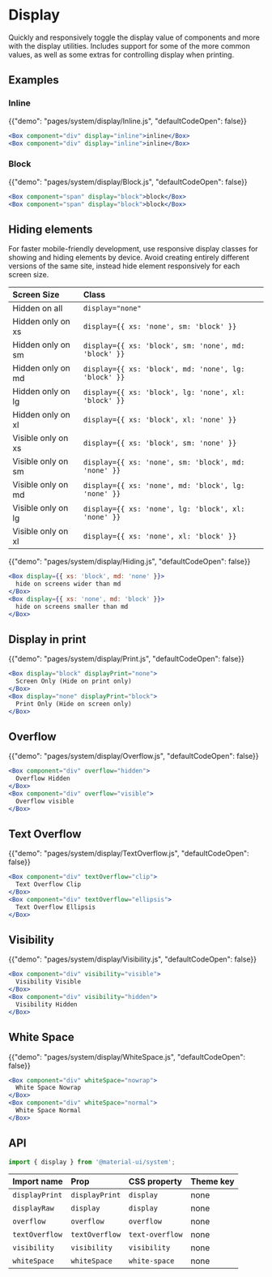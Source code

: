 # Display

<p class="description">Quickly and responsively toggle the display value of components and more with the display utilities. Includes support for some of the more common values, as well as some extras for controlling display when printing.</p>

## Examples

### Inline

{{"demo": "pages/system/display/Inline.js", "defaultCodeOpen": false}}

```jsx
<Box component="div" display="inline">inline</Box>
<Box component="div" display="inline">inline</Box>
```

### Block

{{"demo": "pages/system/display/Block.js", "defaultCodeOpen": false}}

```jsx
<Box component="span" display="block">block</Box>
<Box component="span" display="block">block</Box>
```

## Hiding elements

For faster mobile-friendly development, use responsive display classes for showing and hiding elements by device. Avoid creating entirely different versions of the same site, instead hide element responsively for each screen size.

| Screen Size | Class |
|:------------|:------|
| Hidden on all      | `display="none"` |
| Hidden only on xs  | `display={{ xs: 'none', sm: 'block' }}` |
| Hidden only on sm  | `display={{ xs: 'block', sm: 'none', md: 'block' }}` |
| Hidden only on md  | `display={{ xs: 'block', md: 'none', lg: 'block' }}` |
| Hidden only on lg  | `display={{ xs: 'block', lg: 'none', xl: 'block' }}` |
| Hidden only on xl  | `display={{ xs: 'block', xl: 'none' }}` |
| Visible only on xs  | `display={{ xs: 'block', sm: 'none' }}` |
| Visible only on sm  | `display={{ xs: 'none', sm: 'block', md: 'none' }}` |
| Visible only on md  | `display={{ xs: 'none', md: 'block', lg: 'none' }}` |
| Visible only on lg  | `display={{ xs: 'none', lg: 'block', xl: 'none' }}` |
| Visible only on xl  | `display={{ xs: 'none', xl: 'block' }}` |

{{"demo": "pages/system/display/Hiding.js", "defaultCodeOpen": false}}

```jsx
<Box display={{ xs: 'block', md: 'none' }}>
  hide on screens wider than md
</Box>
<Box display={{ xs: 'none', md: 'block' }}>
  hide on screens smaller than md
</Box>
```

## Display in print

{{"demo": "pages/system/display/Print.js", "defaultCodeOpen": false}}

```jsx
<Box display="block" displayPrint="none">
  Screen Only (Hide on print only)
</Box>
<Box display="none" displayPrint="block">
  Print Only (Hide on screen only)
</Box>
```

## Overflow

{{"demo": "pages/system/display/Overflow.js", "defaultCodeOpen": false}}

```jsx
<Box component="div" overflow="hidden">
  Overflow Hidden
</Box>
<Box component="div" overflow="visible">
  Overflow visible
</Box>
```

## Text Overflow

{{"demo": "pages/system/display/TextOverflow.js", "defaultCodeOpen": false}}

```jsx
<Box component="div" textOverflow="clip">
  Text Overflow Clip
</Box>
<Box component="div" textOverflow="ellipsis">
  Text Overflow Ellipsis
</Box>
```

## Visibility

{{"demo": "pages/system/display/Visibility.js", "defaultCodeOpen": false}}

```jsx
<Box component="div" visibility="visible">
  Visibility Visible
</Box>
<Box component="div" visibility="hidden">
  Visibility Hidden
</Box>
```

## White Space

{{"demo": "pages/system/display/WhiteSpace.js", "defaultCodeOpen": false}}

```jsx
<Box component="div" whiteSpace="nowrap">
  White Space Nowrap
</Box>
<Box component="div" whiteSpace="normal">
  White Space Normal
</Box>
```

## API

```js
import { display } from '@material-ui/system';
```

| Import name  | Prop      | CSS property | Theme key |
|:-------------|:----------|:-------------|:----------|
| `displayPrint` | `displayPrint` | `display` | none |
| `displayRaw` | `display` | `display` | none |
| `overflow` | `overflow` | `overflow` | none |
| `textOverflow` | `textOverflow` | `text-overflow` | none |
| `visibility` | `visibility` | `visibility` | none |
| `whiteSpace` | `whiteSpace` | `white-space` | none |
